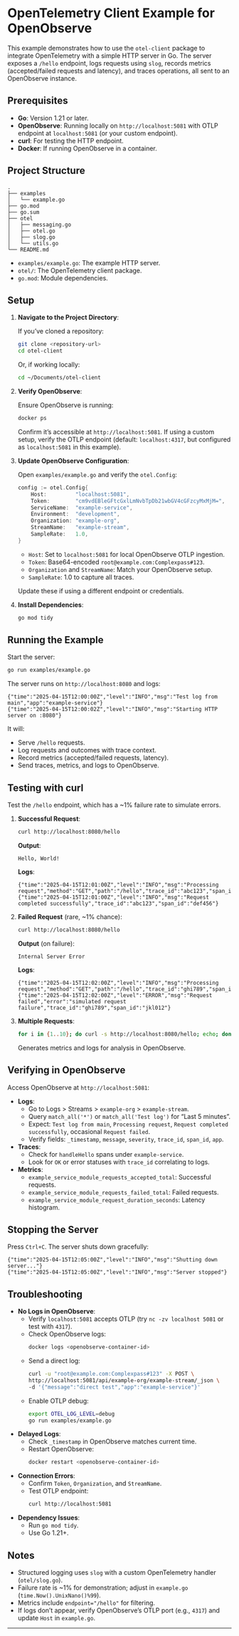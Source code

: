 # OpenTelemetry Client Example for OpenObserve

This example demonstrates how to use the `otel-client` package to integrate OpenTelemetry with a simple HTTP server in Go. The server exposes a `/hello` endpoint, logs requests using `slog`, records metrics (accepted/failed requests and latency), and traces operations, all sent to an OpenObserve instance.

## Prerequisites

- **Go**: Version 1.21 or later.
- **OpenObserve**: Running locally on `http://localhost:5081` with OTLP endpoint at `localhost:5081` (or your custom endpoint).
- **curl**: For testing the HTTP endpoint.
- **Docker**: If running OpenObserve in a container.

## Project Structure

```
.
├── examples
│   └── example.go
├── go.mod
├── go.sum
├── otel
│   ├── messaging.go
│   ├── otel.go
│   ├── slog.go
│   └── utils.go
└── README.md
```

- `examples/example.go`: The example HTTP server.
- `otel/`: The OpenTelemetry client package.
- `go.mod`: Module dependencies.

## Setup

1. **Navigate to the Project Directory**:

   If you’ve cloned a repository:

   ```bash
   git clone <repository-url>
   cd otel-client
   ```

   Or, if working locally:

   ```bash
   cd ~/Documents/otel-client
   ```

2. **Verify OpenObserve**:

   Ensure OpenObserve is running:

   ```bash
   docker ps
   ```

   Confirm it’s accessible at `http://localhost:5081`. If using a custom setup, verify the OTLP endpoint (default: `localhost:4317`, but configured as `localhost:5081` in this example).

3. **Update OpenObserve Configuration**:

   Open `examples/example.go` and verify the `otel.Config`:

   ```go
   config := otel.Config{
       Host:         "localhost:5081",
       Token:        "cm9vdEBleGFtcGxlLmNvbTpDb21wbGV4cGFzcyMxMjM=",
       ServiceName:  "example-service",
       Environment:  "development",
       Organization: "example-org",
       StreamName:   "example-stream",
       SampleRate:   1.0,
   }
   ```

   - `Host`: Set to `localhost:5081` for local OpenObserve OTLP ingestion.
   - `Token`: Base64-encoded `root@example.com:Complexpass#123`.
   - `Organization` and `StreamName`: Match your OpenObserve setup.
   - `SampleRate`: 1.0 to capture all traces.

   Update these if using a different endpoint or credentials.

4. **Install Dependencies**:

   ```bash
   go mod tidy
   ```

## Running the Example

Start the server:

```bash
go run examples/example.go
```

The server runs on `http://localhost:8080` and logs:

```
{"time":"2025-04-15T12:00:00Z","level":"INFO","msg":"Test log from main","app":"example-service"}
{"time":"2025-04-15T12:00:02Z","level":"INFO","msg":"Starting HTTP server on :8080"}
```

It will:
- Serve `/hello` requests.
- Log requests and outcomes with trace context.
- Record metrics (accepted/failed requests, latency).
- Send traces, metrics, and logs to OpenObserve.

## Testing with curl

Test the `/hello` endpoint, which has a ~1% failure rate to simulate errors.

1. **Successful Request**:

   ```bash
   curl http://localhost:8080/hello
   ```

   **Output**:

   ```
   Hello, World!
   ```

   **Logs**:

   ```
   {"time":"2025-04-15T12:01:00Z","level":"INFO","msg":"Processing request","method":"GET","path":"/hello","trace_id":"abc123","span_id":"def456"}
   {"time":"2025-04-15T12:01:00Z","level":"INFO","msg":"Request completed successfully","trace_id":"abc123","span_id":"def456"}
   ```

2. **Failed Request** (rare, ~1% chance):

   ```bash
   curl http://localhost:8080/hello
   ```

   **Output** (on failure):

   ```
   Internal Server Error
   ```

   **Logs**:

   ```
   {"time":"2025-04-15T12:02:00Z","level":"INFO","msg":"Processing request","method":"GET","path":"/hello","trace_id":"ghi789","span_id":"jkl012"}
   {"time":"2025-04-15T12:02:00Z","level":"ERROR","msg":"Request failed","error":"simulated request failure","trace_id":"ghi789","span_id":"jkl012"}
   ```

3. **Multiple Requests**:

   ```bash
   for i in {1..10}; do curl -s http://localhost:8080/hello; echo; done
   ```

   Generates metrics and logs for analysis in OpenObserve.

## Verifying in OpenObserve

Access OpenObserve at `http://localhost:5081`:

- **Logs**:
   - Go to Logs > Streams > `example-org` > `example-stream`.
   - Query `match_all('*')` or `match_all('Test log')` for “Last 5 minutes”.
   - Expect: `Test log from main`, `Processing request`, `Request completed successfully`, occasional `Request failed`.
   - Verify fields: `_timestamp`, `message`, `severity`, `trace_id`, `span_id`, `app`.
- **Traces**:
   - Check for `handleHello` spans under `example-service`.
   - Look for `OK` or error statuses with `trace_id` correlating to logs.
- **Metrics**:
   - `example_service_module_requests_accepted_total`: Successful requests.
   - `example_service_module_requests_failed_total`: Failed requests.
   - `example_service_module_request_duration_seconds`: Latency histogram.

## Stopping the Server

Press `Ctrl+C`. The server shuts down gracefully:

```
{"time":"2025-04-15T12:05:00Z","level":"INFO","msg":"Shutting down server..."}
{"time":"2025-04-15T12:05:00Z","level":"INFO","msg":"Server stopped"}
```

## Troubleshooting

- **No Logs in OpenObserve**:
   - Verify `localhost:5081` accepts OTLP (try `nc -zv localhost 5081` or test with `4317`).
   - Check OpenObserve logs:
     ```bash
     docker logs <openobserve-container-id>
     ```
   - Send a direct log:
     ```bash
     curl -u "root@example.com:Complexpass#123" -X POST \
     http://localhost:5081/api/example-org/example-stream/_json \
     -d '{"message":"direct test","app":"example-service"}'
     ```
   - Enable OTLP debug:
     ```bash
     export OTEL_LOG_LEVEL=debug
     go run examples/example.go
     ```
- **Delayed Logs**:
   - Check `_timestamp` in OpenObserve matches current time.
   - Restart OpenObserve:
     ```bash
     docker restart <openobserve-container-id>
     ```
- **Connection Errors**:
   - Confirm `Token`, `Organization`, and `StreamName`.
   - Test OTLP endpoint:
     ```bash
     curl http://localhost:5081
     ```
- **Dependency Issues**:
   - Run `go mod tidy`.
   - Use Go 1.21+.

## Notes

- Structured logging uses `slog` with a custom OpenTelemetry handler (`otel/slog.go`).
- Failure rate is ~1% for demonstration; adjust in `example.go` (`time.Now().UnixNano()%99`).
- Metrics include `endpoint="/hello"` for filtering.
- If logs don’t appear, verify OpenObserve’s OTLP port (e.g., `4317`) and update `Host` in `example.go`.

---
